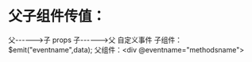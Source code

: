 父子组件传值：
=====
父------>子
props
子------>父
自定义事件
子组件：$emit("eventname",data);
父组件：<div @eventname="methodsname"></div>
